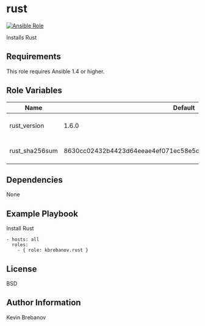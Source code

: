 rust
====

[![Ansible Role](https://img.shields.io/ansible/role/3944.svg)](https://galaxy.ansible.com/list#/roles/3944)

Installs Rust

Requirements
------------

This role requires Ansible 1.4 or higher.

Role Variables
--------------

| Name           | Default                                                          | Description                 |
|----------------|------------------------------------------------------------------|-----------------------------|
| rust_version   | 1.6.0                                                            | Version of Rust to install  |
| rust_sha256sum | 8630cc02432b4423d64eeae4ef071ec58e5dd1f3d555a3a3cc34b759202813f6 | SHA 256 checksum of package |

Dependencies
------------

None

Example Playbook
----------------

Install Rust
```
- hosts: all
  roles:
    - { role: kbrebanov.rust }
```

License
-------

BSD

Author Information
------------------

Kevin Brebanov
